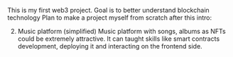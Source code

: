 This is my first web3 project. Goal is to better understand blockchain technology
Plan to make a project myself from scratch after this intro:

2. Music platform (simplified)
Music platform with songs, albums as NFTs could be extremely attractive. It can taught skills like smart contracts development, deploying it and interacting on the frontend side.
